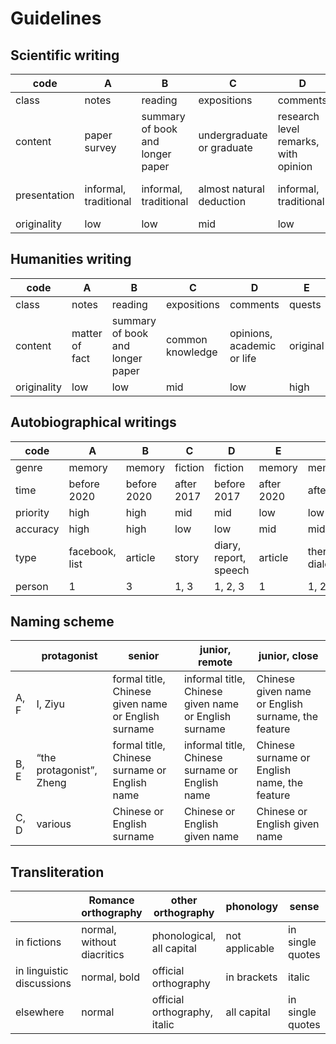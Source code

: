 # Guidelines

## Scientific writing

| code | A | B | C | D | E |
| --- | --- | --- | --- | --- | --- |
| class | notes | reading | expositions | comments | quests |
| content | paper survey | summary of book and longer paper | undergraduate or graduate | research level remarks, with opinion | original |
| presentation | informal, traditional | informal, traditional | almost natural deduction | informal, traditional | almost type theoretical |
| originality | low | low | mid | low | high |

## Humanities writing

| code | A | B | C | D | E |
| --- | --- | --- | --- | --- | --- |
| class | notes | reading | expositions | comments | quests |
| content | matter of fact | summary of book and longer paper | common knowledge | opinions, academic or life | original |
| originality | low | low | mid | low | high |



## Autobiographical writings

| code | A | B | C | D | E | F |
| --- | --- | --- | --- | --- | --- | --- |
| genre | memory | memory | fiction | fiction | memory | memory |
| time | before 2020 | before 2020 | after 2017 | before 2017 | after 2020 | after 2020 |
| priority | high | high | mid | mid | low | low |
| accuracy | high | high | low | low | mid | mid |
| type | facebook, list | article | story | diary, report, speech | article | therapeutic dialogue |
| person | 1 | 3 | 1, 3 | 1, 2, 3 | 1 | 1, 2 |

## Naming scheme

| | protagonist | senior | junior, remote | junior, close |
| --- | --- | --- | --- | --- |
| A, F | I, Ziyu | formal title, Chinese given name or English surname | informal title, Chinese given name or English surname | Chinese given name or English surname, the feature |
| B, E | “the protagonist”, Zheng | formal title, Chinese surname or English name | informal title, Chinese surname or English name | Chinese surname or English name, the feature |
| C, D | various | Chinese or English surname | Chinese or English given name | Chinese or English given name |

## Transliteration

| | Romance orthography | other orthography | phonology | sense |
| --- | --- | --- | --- | --- |
| in fictions | normal, without diacritics | phonological, all capital | not applicable | in single quotes |
| in linguistic discussions | normal, bold | official orthography | in brackets | italic |
| elsewhere | normal | official orthography, italic | all capital  | in single quotes  |

